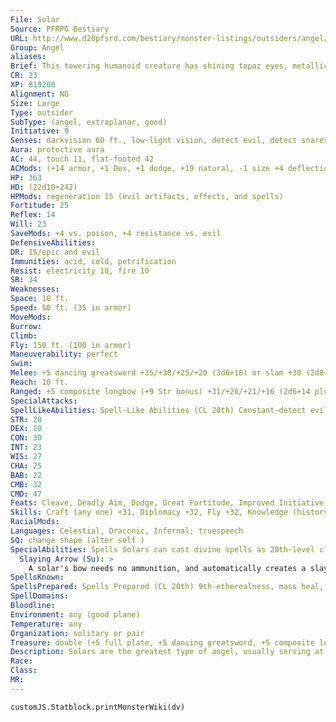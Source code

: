 ```yaml
---
File: Solar
Source: PFRPG Bestiary
URL: http://www.d20pfsrd.com/bestiary/monster-listings/outsiders/angel/solar
Group: Angel
aliases: 
Brief: This towering humanoid creature has shining topaz eyes, metallic skin, and three pairs of white wings.
CR: 23
XP: 819200
Alignment: NG
Size: Large
Type: outsider
SubType: (angel, extraplanar, good)
Initiative: 9
Senses: darkvision 60 ft., low-light vision, detect evil, detect snares and pits, true seeing; Perception +33
Aura: protective aura
AC: 44, touch 11, flat-footed 42
ACMods: (+14 armor, +1 Dex, +1 dodge, +19 natural, -1 size +4 deflection vs. evil)
HP: 363
HD: (22d10+242)
HPMods: regeneration 15 (evil artifacts, effects, and spells)
Fortitude: 25
Reflex: 14
Will: 23
SaveMods: +4 vs. poison, +4 resistance vs. evil
DefensiveAbilities: 
DR: 15/epic and evil
Immunities: acid, cold, petrification
Resist: electricity 10, fire 10
SR: 34
Weaknesses: 
Space: 10 ft.
Speed: 50 ft. (35 in armor)
MoveMods: 
Burrow: 
Climb: 
Fly: 150 ft. (100 in armor)
Maneuverability: perfect
Swim: 
Melee: +5 dancing greatsword +35/+30/+25/+20 (3d6+18) or slam +30 (2d8+13)
Reach: 10 ft.
Ranged: +5 composite longbow (+9 Str bonus) +31/+26/+21/+16 (2d6+14 plus slaying arrow)
SpecialAttacks: 
SpellLikeAbilities: Spell-Like Abilities (CL 20th) Constant-detect evil, detect snares and pits, discern lies (DC 21), true seeing At Will-aid, animate objects, commune, continual flame, dimensional anchor, greater dispel magic, holy smite (DC 21), imprisonment (DC 26), invisibility (self only), lesser restoration, remove curse, remove disease, remove fear, resist energy, summon monster VII, speak with dead (DC 20), waves of fatigue 3/day-blade barrier (DC 23), earthquake (DC 25), heal, mass charm monster (DC 25), permanency, resurrection, waves of exhaustion 1/day-greater restoration, power word blind, power word kill, power word stun, prismatic spray (DC 24), wish
STR: 28
DEX: 20
CON: 30
INT: 23
WIS: 27
CHA: 25
BAB: 22
CMB: 32
CMD: 47
Feats: Cleave, Deadly Aim, Dodge, Great Fortitude, Improved Initiative, Improved Sunder, Iron Will, Lightning Reflexes, Mobility, Power Attack, Toughness
Skills: Craft (any one) +31, Diplomacy +32, Fly +32, Knowledge (history) +31, Knowledge (nature) +31, Knowledge (planes) +31, Knowledge (religion) +31, Perception +33, Sense Motive +33, Spellcraft +31, Stealth +21, Survival +31
RacialMods: 
Languages: Celestial, Draconic, Infernal; truespeech
SQ: change shape (alter self )
SpecialAbilities: Spells Solars can cast divine spells as 20th-level clerics. They do not gain access to domains or other cleric abilities.
  Slaying Arrow (Su): >
    A solar's bow needs no ammunition, and automatically creates a slaying arrow of the solar's choice when drawn.
SpellsKnown: 
SpellsPrepared: Spells Prepared (CL 20th) 9th-etherealness, mass heal, miracle, storm of vengeance (DC 27) 8th-fire storm (DC 26), holy aura (2) (DC 26), mass cure critical wounds (2) 7th-destruction (DC 25), dictum (DC 25), ethereal jaunt, holy word (DC 25), regenerate 6th-banishment (DC 24), heroes' feast, mass cure moderate wounds, undeath to death (DC 24), word of recall 5th-break enchantment, breath of life, dispel evil (DC 23), plane shift (DC 23), righteous might, symbol of sleep (DC 23) 4th-cure critical wounds (3), death ward, dismissal (DC 22), neutralize poison (2) (DC 22) 3rd-cure serious wounds, daylight, invisibility purge, magic circle against evil, prayer, protection from energy, wind wall 2nd-align weapon, bear's endurance, bull's strength, consecrate, cure moderate wounds (2), eagle's splendor 1st-bless, cure light wounds (3), divine favor, entropic shield, shield of faith 0 (at will)-detect magic, purify food and drink, stabilize, virtue
SpellDomains: 
Bloodline: 
Environment: any (good plane)
Temperature: any
Organization: solitary or pair
Treasure: double (+5 full plate, +5 dancing greatsword, +5 composite longbow [+9 Str bonus])
Description: Solars are the greatest type of angel, usually serving at the right hand of a deity or championing a cause that benefits an entire world or plane. A typical solar looks roughly human, though some physically resemble other humanoid races and a rare few have even more unusual forms. A solar stands about 9 feet tall and weighs about 500 pounds, with a strong, commanding voice that is impossible to ignore. Most have silvery or golden skin. Blessed with an array of magical powers and the spellcasting abilities of the most powerful clerics, solars are powerful opponents capable of single-handedly slaying mighty evils. They are the greatest trackers among the celestials, the most masterful of which are said to be able to track the days-old wake of a pit fiend flying through the Astral Plane. Some take on the mantle of monster-slayers and hunt powerful fiends and undead such as devourers, night hags, night shades, and pit fiends, even making forays into the evil planes and the Negative Energy Plane to destroy these creatures at their source before they can bring harm to mortals. A few very old solars have succeeded at this task and bear slayer-names of dread creatures that are now extinct by the solar's hand. Solars accept roles as guardians, usually of fundamental supernatural concepts, or objects or creatures of great importance. On one world, a group of solars patrols the energy conduits of the sun, alert for any attempts by evil races such as drow to snuff out the light and bring eternal darkness. On another, seven solars stand watch over seven mystical chains keeping evil gods bound within a prison demiplane. On yet another, a solar with a flaming sword stands watch over the original mortal paradise so that no creature may enter. In worlds where the gods cannot take physical form, they send solars to be their prophets and gurus (often pretending to be mortals), laying the foundation for cults that grow to become great religions. Likewise, in worlds oppressed by evil, solars are the secret priests who bring hope to the downtrodden, or in some cases allow themselves to be martyred so that their holy essence can explode outward to land and grow in the hearts of great heroes-to-be. Though they are not gods, the solars' power approaches that of demigods, and they often have an advisory role for younger or weaker deities. In some polytheistic faiths, mortals worship one or more solars as aspects or near-equal servants of the true deities-never without the deity's approval-or consider notable solars to be offspring, consorts, lovers, or spouses of true deities (which they may be, depending on the deity). Unlike other angels, most solars are created from an amalgam of good souls and raw divine energy to directly serve the gods, but an increasing number of these powerful angels have been "promoted" to their existence as solars from lesser creatures like planetars or devas. A few rare and powerful good souls ascend directly to the status of solar. The oldest solars predate mortality and are among the gods' first creations. These strange solars are paragons of their kind and have little direct interaction with mortals, focusing on the protection or destruction of abstract concepts such as gravity, dark matter, entropy, and primordial evil. Solars who spend a long time in the Material Plane, especially those in the guise of mortals, are sometimes the source of halfcelestial or aasimar bloodlines in mortal families, due either to romantic dalliances or simply the mortals' proximity to celestial energy. Actual offspring are rare, and when they occur, it is always a mortal mother that bears the child-while solars can appear as either sex, the gods have not granted them the capacity for pregnancy or motherhood. Indeed, this fundamental truth is often what drives a solar to seek out a mortal lover. Since begetting a child upon a mortal is generally frowned upon by other solars, a solar father rarely interacts directly with the fate of his lover or child, so as to avoid bringing shame upon himself or his responsibilities. Yet such solars still watch over their progeny from afar, and in times of peril, they might even be moved to intercede to aid one of their endangered children, albiet in subtle and mysterious ways. All angels respect the power and wisdom of solars, and though these mightiest of angels usually work alone, they sometimes command multiple armies led by planetars, acting as great field marshals for massive incursions against the legions of Hell or the hordes of the Abyss.
Race: 
Class: 
MR: 
---
```

```dataviewjs
customJS.Statblock.printMonsterWiki(dv)
```
